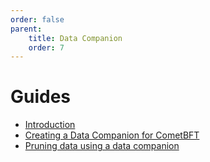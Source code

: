 ```yaml
---
order: false
parent:
    title: Data Companion
    order: 7
---
```


# Guides

- [Introduction](./intro.md)
- [Creating a Data Companion for CometBFT](./getting-started.md)
- [Pruning data using a data companion](./pruning.md)
